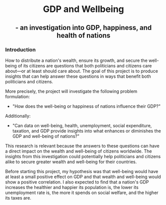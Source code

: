 # <div align='center'> GDP and Wellbeing </div>
## <div align='center'> - an investigation into GDP, happiness, and health of nations </div>

### Introduction
How to distribute a nation's wealth, ensure its growth, and secure the well-being of its citizens are questions that both politicians and citizens care about—or at least should care about. The goal of this project is to produce insights that can help answer these questions in ways that benefit both politicians and citizens.

More precisely, the project will investigate the following problem formulation:

- "How does the well-being or happiness of nations influence their GDP?"  
  
Additionally:  
  
- "Can data on well-being, health, unemployment, social expenditure, taxation, and GDP provide insights into what enhances or diminishes the GDP and well-being of nations?"
  
This research is relevant because the answers to these questions can have a direct impact on the wealth and well-being of citizens worldwide. The insights from this investigation could potentially help politicians and citizens alike to secure greater wealth and well-being for their countries.  
  
Before starting this project, my hypothesis was that well-being would have at least a small positive effect on GDP and that wealth and well-being would show a positive correlation. I also expected to find that a nation's GDP increases the healthier and happier its population is, the lower its unemployment rate is, the more it spends on social welfare, and the higher its taxes are.
